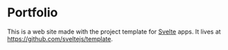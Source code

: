 # Portfolio

This is a web site made with the project template for [Svelte](https://svelte.dev) apps. It lives at https://github.com/sveltejs/template.

